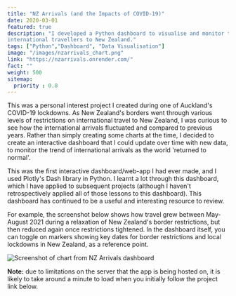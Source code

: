 ```yaml
---
title: "NZ Arrivals (and the Impacts of COVID-19)"
date: 2020-03-01
featured: true
description: "I developed a Python dashboard to visualise and monitor the impact of COVID-19 on the number of weekly 
international travellers to New Zealand."
tags: ["Python","Dashboard", "Data Visualisation"]
image: "/images/nzarrivals_chart.png"
link: "https://nzarrivals.onrender.com/"
fact: ""
weight: 500
sitemap:
  priority : 0.8
---
```


This was a personal interest project I created during one of Auckland's COVID-19 lockdowns. As New Zealand's borders
went through various levels of restrictions on international travel to New Zealand, I was curious to see how the
international arrivals fluctuated and compared to previous years. Rather than simply creating some charts at the time, I 
decided to create an interactive dashboard that I could update over time with new data, to monitor the trend of
international arrivals as the world 'returned to normal'.

This was the first interactive dashboard/web-app I had ever made, and I used Plotly's Dash library in Python. I learnt a lot through 
this dashboard, which I have applied to subsequent projects (although I haven't retrospectively applied all of those 
lessons to this dashboard). This dashboard has continued to be a useful and interesting resource to review. 

For example, the screenshot below shows how travel grew between May-August 2021 during a relaxation of New Zealand's border 
restrictions, but then reduced again once restrictions tightened. In the dashboard itself, you can toggle on
markers showing key dates for border restrictions and local lockdowns in New Zealand, as a reference point.

![Screenshot of chart from NZ Arrivals dashboard](/images/nzarrivals_chart.png)

**Note:** due to limitations on the server that the app is being hosted on, it is likely to take around a minute to load
when you initially follow the project link below.